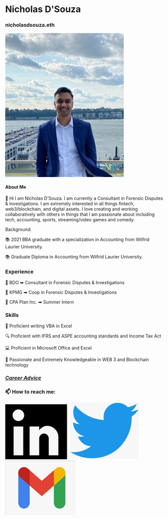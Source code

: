 # Nicholas D'Souza
### nicholasdsouza.eth

![Headshot][logo]

[logo]: https://raw.githubusercontent.com/nicholasdsouza17/nicholasdsouza17.github.io/main/final%20head%20shot%20web.JPG


#### About Me
👋 Hi I am Nicholas D'Souza. I am currently a Consultant in Forensic Disputes & Investigations.
I am extremely interested in all things fintech, web3/blockchain, and digital assets.
I love creating and working collaboratively with others in things that I am passionate about including tech, accounting, sports, streaming/video games and comedy.

Background:

📚 2021 BBA graduate with a specialization in Accounting from Wilfrid Laurier University.

📚 Graduate Diploma in Accounting from Wilfrid Laurier University.

### Experience

  
📁 BDO ➡ Consultant in Forensic Disputes & Investigations 
  

📁 KPMG ➡ Coop in Forensic Disputes & Investigations
  

📑 CPA Plan Inc. ➡ Summer Intern 



### Skills



💾 Proficient writing VBA in Excel


🔍 Proficient with IFRS and ASPE accounting standards and Income Tax Act
  

💻 Proficient in Microsoft Office and Excel
  

🌌 Passionate and Extremely Knowledgeable in WEB 3 and Blockchain technology
 

### *[Career Advice](https://nicholasdsouza17.github.io/Nick17advice.github.io/)*

  


### 📫 How to reach me:

*[![linkedin][logolinkedin]](https://www.linkedin.com/in/nicholas-d-souza-72269a158)*
*[![twitter][logotwitter]](https://twitter.com/em203ndsouza/)*
*[![email][logoemail]](mailto:nicholasdsouza17@gmail.com)*


[logolinkedin]: https://raw.githubusercontent.com/nicholasdsouza17/nicholasdsouza17.github.io/bb2d2be5767a27b0ff440085c2f1123708c22694/Linked%20in%20logo.JPG


[logotwitter]: https://raw.githubusercontent.com/nicholasdsouza17/nicholasdsouza17.github.io/main/twitter%20logo.JPG


[logoemail]: https://raw.githubusercontent.com/nicholasdsouza17/nicholasdsouza17.github.io/main/gmail%20logo.JPG


